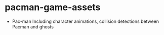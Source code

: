# pacman-game-assets

- Pac-man Including character animations, collision detections between Pacman and ghosts
